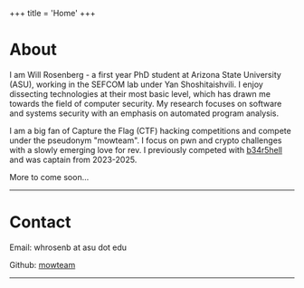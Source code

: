 +++
title = 'Home'
+++

# About
I am Will Rosenberg - a first year PhD student at Arizona State University (ASU), working in the SEFCOM lab under Yan Shoshitaishvili. I enjoy dissecting technologies at their most basic level, which has drawn me towards the field of computer security. My research focuses on software and systems security with an emphasis on automated program analysis. 

I am a big fan of Capture the Flag (CTF) hacking competitions and compete under the pseudonym "mowteam". I focus on pwn and crypto challenges with a slowly emerging love for rev. I previously competed with [b34r5hell](https://wustl-bearshell.github.io) and was captain from 2023-2025.

More to come soon...

---

# Contact
Email: whrosenb at asu dot edu

Github: [mowteam](https://github.com/mowteam)

---
